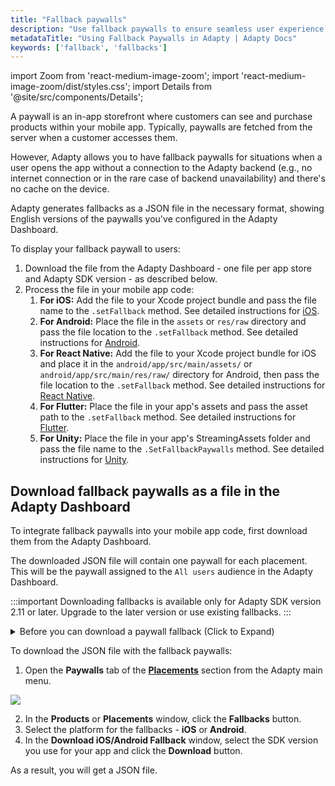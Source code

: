 ```yaml
---
title: "Fallback paywalls"
description: "Use fallback paywalls to ensure seamless user experience in Adapty."
metadataTitle: "Using Fallback Paywalls in Adapty | Adapty Docs"
keywords: ['fallback', 'fallbacks']
---
```


import Zoom from 'react-medium-image-zoom';
import 'react-medium-image-zoom/dist/styles.css';
import Details from '@site/src/components/Details';

A paywall is an in-app storefront where customers can see and purchase products within your mobile app. Typically, paywalls are fetched from the server when a customer accesses them. 

However, Adapty allows you to have fallback paywalls for situations when a user opens the app without a connection to the Adapty backend (e.g., no internet connection or in the rare case of backend unavailability) and there's no cache on the device.

Adapty generates fallbacks as a JSON file in the necessary format, showing English versions of the paywalls you've configured in the Adapty Dashboard. 

To display your fallback paywall to users:

1. Download the file from the Adapty Dashboard - one file per app store and Adapty SDK version - as described below.
2. Process the file in your mobile app code:
   1. **For iOS:** Add the file to your Xcode project bundle and pass the file name to the `.setFallback` method. See detailed instructions for [iOS](ios-use-fallback-paywalls).
   2. **For Android:** Place the file in the `assets` or `res/raw` directory and pass the file location to the `.setFallback` method. See detailed instructions for [Android](android-use-fallback-paywalls).
   3. **For React Native:** Add the file to your Xcode project bundle for iOS and place it in the `android/app/src/main/assets/` or `android/app/src/main/res/raw/` directory for Android, then pass the file location to the `.setFallback` method. See detailed instructions for [React Native](react-native-use-fallback-paywalls).
   4. **For Flutter:** Place the file in your app's assets and pass the asset path to the `.setFallback` method. See detailed instructions for [Flutter](flutter-use-fallback-paywalls).
   5. **For Unity:** Place the file in your app's StreamingAssets folder and pass the file name to the `.SetFallbackPaywalls` method. See detailed instructions for [Unity](unity-use-fallback-paywalls).


## Download fallback paywalls as a file in the Adapty Dashboard

To integrate fallback paywalls into your mobile app code, first download them from the Adapty Dashboard. 

The downloaded JSON file will contain one paywall for each placement. This will be the paywall assigned to the `All users` audience in the Adapty Dashboard.

:::important
Downloading fallbacks is available only for Adapty SDK version 2.11 or later. Upgrade to the later version or use existing fallbacks.
:::

<details>
   <summary>Before you can download a paywall fallback (Click to Expand)</summary>

   1. [Create products](create-product) you want to sell
2. [Create a paywall and add the products to it](create-paywall). 
3. [Create placement and add paywalls to it](create-placement). Placement is the location where the paywall will be shown.
</details>

To download the JSON file with the fallback paywalls:

1. Open the **Paywalls** tab of the **[Placements](https://app.adapty.io/placements)** section from the Adapty main menu.

   

<Zoom>
  <img src={require('./img/9c63367-placements.webp').default}
  style={{
    border: '1px solid #727272', /* border width and color */
    width: '700px', /* image width */
    display: 'block', /* for alignment */
    margin: '0 auto' /* center alignment */
  }}
/>
</Zoom>



2. In the **Products** or **Placements** window, click the **Fallbacks** button. 
3. Select the platform for the fallbacks - **iOS** or **Android**.
4. In the **Download iOS/Android Fallback** window, select the SDK version you use for your app and click the **Download** button.

As a result, you will get a JSON file.